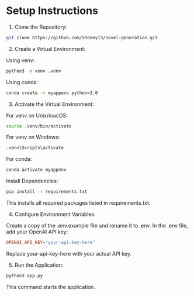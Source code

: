 # Setup Instructions
1. Clone the Repository:

```bash
git clone https://github.com/Shoney13/novel-generation.git
```

2. Create a Virtual Environment:

Using venv:

```bash
python3 -m venv .venv
```

Using conda:

```bash
conda create -n myappenv python=3.8
```

3. Activate the Virtual Environment:

For venv on Unix/macOS:

```bash
source .venv/bin/activate
```

For venv on Windows:

```bash
.venv\Scripts\activate
```

For conda:

```bash
conda activate myappenv
```

Install Dependencies:

```bash
pip install -r requirements.txt
```

This installs all required packages listed in requirements.txt.

4. Configure Environment Variables:

Create a copy of the .env.example file and rename it to .env.
In the .env file, add your OpenAI API key:
```makefile
OPENAI_API_KEY="your-api-key-here"
```
Replace your-api-key-here with your actual API key.

5. Run the Application:

```bash
python3 app.py
```

This command starts the application.